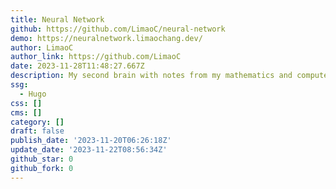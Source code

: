 ```yaml
---
title: Neural Network
github: https://github.com/LimaoC/neural-network
demo: https://neuralnetwork.limaochang.dev/
author: LimaoC
author_link: https://github.com/LimaoC
date: 2023-11-28T11:48:27.667Z
description: My second brain with notes from my mathematics and computer science degrees
ssg:
  - Hugo
css: []
cms: []
category: []
draft: false
publish_date: '2023-11-20T06:26:18Z'
update_date: '2023-11-22T08:56:34Z'
github_star: 0
github_fork: 0
---
```

